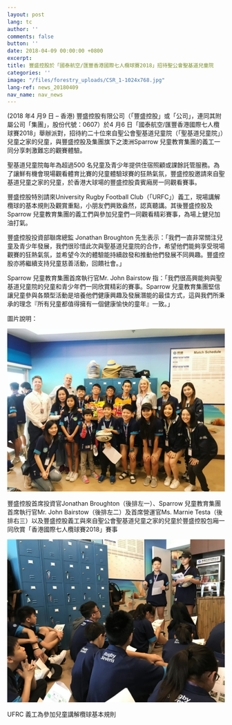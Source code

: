 ```yaml
---
layout: post
lang: tc
author: ''
comments: false
button: ''
date: 2018-04-09 00:00:00 +0800
excerpt: 
title: 豐盛控股於「國泰航空/匯豐香港國際七人欖球賽2018」招待聖公會聖基道兒童院
categories: ''
image: "/files/forestry_uploads/CSR_1-1024x768.jpg"
lang-ref: news_20180409
nav_name: nav_news
---
```

(2018 年4 月9 日 – 香港) 豐盛控股有限公司（「豐盛控股」或「公司」，連同其附屬公司「集團」，股份代號：0607）於4 月6 日「國泰航空/匯豐香港國際七人欖球賽2018」舉辦派對，招待約二十位來自聖公會聖基道兒童院（「聖基道兒童院」）兒童之家的兒童，與豐盛控股及集團旗下之澳洲Sparrow 兒童教育集團的義工一同分享刺激難忘的觀賽體驗。

聖基道兒童院每年為超過500 名兒童及青少年提供住宿照顧或課餘託管服務。為了讓鮮有機會現場觀看體育比賽的兒童體驗球賽的狂熱氣氛，豐盛控股邀請來自聖基道兒童之家的兒童，於香港大球場的豐盛控股貴賓廂房一同觀看賽事。

豐盛控股特別請來University Rugby Football Club（「URFC」）義工，現場講解欖球的基本規則及觀賞重點，小朋友們興致盎然，認真聽講。其後豐盛控股及Sparrow 兒童教育集團的義工們與參加兒童們一同觀看精彩賽事，為場上健兒加油打氣。

豐盛控股投資部聯席總監 Jonathan Broughton 先生表示：「我們一直非常關注兒童及青少年發展，我們很珍惜此次與聖基道兒童院的合作，希望他們能夠享受現場觀賽的狂熱氣氛，並希望今次的體驗能持續啟發和推動他們發展不同興趣。豐盛控股亦將繼續支持兒童慈善活動，回饋社會。」

Sparrow 兒童教育集團首席執行官Mr. John Bairstow 指：「我們很高興能夠與聖基道兒童院的兒童和青少年們一同欣賞精彩的賽事。Sparrow 兒童教育集團堅信讓兒童參與各類型活動是培養他們健康興趣及發展潛能的最佳方式，這與我們所秉承的理念『所有兒童都值得擁有一個健康愉快的童年』一致。」

圖片說明：

![](/files/forestry_uploads/CSR_1-1024x768.jpg)

豐盛控股首席投資官Jonathan Broughton（後排左一）、Sparrow 兒童教育集團首席執行官Mr. John Bairstow（後排左二）及首席營運官Ms. Marnie Testa（後排右三）以及豐盛控股義工與來自聖公會聖基道兒童之家的兒童於豐盛控股包廂一同欣賞「香港國際七人欖球賽2018」賽事

![](/files/forestry_uploads/CSR_2-1024x768.jpg)

UFRC 義工為參加兒童講解欖球基本規則
